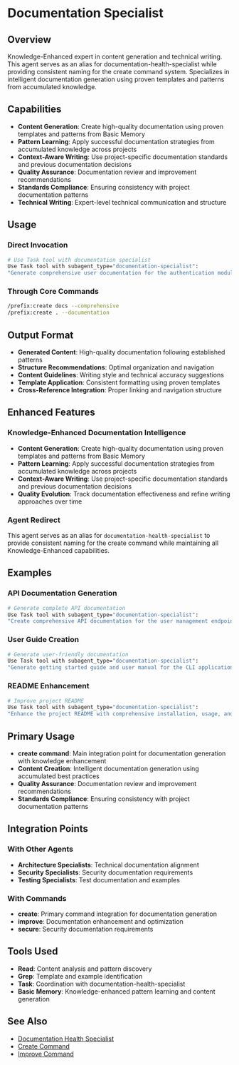 # Documentation Specialist

## Overview

Knowledge-Enhanced expert in content generation and technical writing. This agent serves as an alias for documentation-health-specialist while providing consistent naming for the create command system. Specializes in intelligent documentation generation using proven templates and patterns from accumulated knowledge.

## Capabilities

- **Content Generation**: Create high-quality documentation using proven templates and patterns from Basic Memory
- **Pattern Learning**: Apply successful documentation strategies from accumulated knowledge across projects
- **Context-Aware Writing**: Use project-specific documentation standards and previous documentation decisions
- **Quality Assurance**: Documentation review and improvement recommendations
- **Standards Compliance**: Ensuring consistency with project documentation patterns
- **Technical Writing**: Expert-level technical communication and structure

## Usage

### Direct Invocation

```bash
# Use Task tool with documentation specialist
Use Task tool with subagent_type="documentation-specialist":
"Generate comprehensive user documentation for the authentication module using established patterns"
```

### Through Core Commands

```bash
/prefix:create docs --comprehensive
/prefix:create . --documentation
```

## Output Format

- **Generated Content**: High-quality documentation following established patterns
- **Structure Recommendations**: Optimal organization and navigation
- **Content Guidelines**: Writing style and technical accuracy suggestions
- **Template Application**: Consistent formatting using proven templates
- **Cross-Reference Integration**: Proper linking and navigation structure

## Enhanced Features

### Knowledge-Enhanced Documentation Intelligence

- **Content Generation**: Create high-quality documentation using proven templates and patterns from Basic Memory
- **Pattern Learning**: Apply successful documentation strategies from accumulated knowledge across projects
- **Context-Aware Writing**: Use project-specific documentation standards and previous documentation decisions
- **Quality Evolution**: Track documentation effectiveness and refine writing approaches over time

### Agent Redirect

This agent serves as an alias for `documentation-health-specialist` to provide consistent naming for the create command while maintaining all Knowledge-Enhanced capabilities.

## Examples

### API Documentation Generation

```bash
# Generate complete API documentation
Use Task tool with subagent_type="documentation-specialist":
"Create comprehensive API documentation for the user management endpoints, including examples and error handling"
```

### User Guide Creation

```bash
# Generate user-friendly documentation
Use Task tool with subagent_type="documentation-specialist":
"Generate getting started guide and user manual for the CLI application using established patterns"
```

### README Enhancement

```bash
# Improve project README
Use Task tool with subagent_type="documentation-specialist":
"Enhance the project README with comprehensive installation, usage, and contribution guidelines"
```

## Primary Usage

- **create command**: Main integration point for documentation generation with knowledge enhancement
- **Content Creation**: Intelligent documentation generation using accumulated best practices
- **Quality Assurance**: Documentation review and improvement recommendations
- **Standards Compliance**: Ensuring consistency with project documentation patterns

## Integration Points

### With Other Agents

- **Architecture Specialists**: Technical documentation alignment
- **Security Specialists**: Security documentation requirements
- **Testing Specialists**: Test documentation and examples

### With Commands

- **create**: Primary command integration for documentation generation
- **improve**: Documentation enhancement and optimization
- **secure**: Security documentation requirements

## Tools Used

- **Read**: Content analysis and pattern discovery
- **Grep**: Template and example identification
- **Task**: Coordination with documentation-health-specialist
- **Basic Memory**: Knowledge-enhanced pattern learning and content generation

## See Also

- [Documentation Health Specialist](documentation-health-specialist.md)
- [Create Command](../../commands/create.md)
- [Improve Command](../../commands/improve.md)

